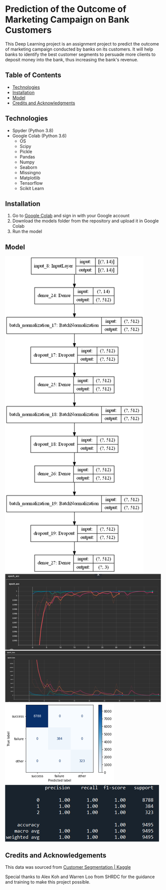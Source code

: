 # Prediction of the Outcome of Marketing Campaign on Bank Customers

This Deep Learning project is an assignment project to predict the outcome of marketing campaign conducted 
by banks on its customers. It will help banks to identify the best customer segments to
persuade more clients to deposit money into the bank, thus increasing the bank's revenue.

## Table of Contents

* [Technologies](#technologies)
* [Installation](#installation)
* [Model](#model)
* [Credits and Acknowledgments](#credits-and-acknowledgements)

## Technologies

- Spyder (Python 3.8)
- Google Colab (Python 3.6)
    - OS
    - Scipy
    - Pickle
    - Pandas
    - Numpy
    - Seaborn
    - Missingno
    - Matplotlib
    - Tensorflow
    - Scikit Learn
    
## Installation

1) Go to [Google Colab](https://colab.research.google.com/) and sign in with your Google account
2) Download the models folder from the repository and upload it in Google Colab
3) Run the model

## Model

![Model](statics/model.png)
![Epoch Accuracy](statics/epoch_acc.png)
![Epoch Loss](statics/epoch_loss.png)
![CMap](statics/cmap.png)
![Model Performance](statics/performance.png)

## Credits and Acknowledgements

This data was sourced from [Customer Segmentation | Kaggle](https://www.kaggle.com/datasets/kunalgupta2616/hackerearth-customer-segmentation-hackathon)

Special thanks to Alex Koh and Warren Loo from SHRDC for the guidance and training to make 
this project possible.
